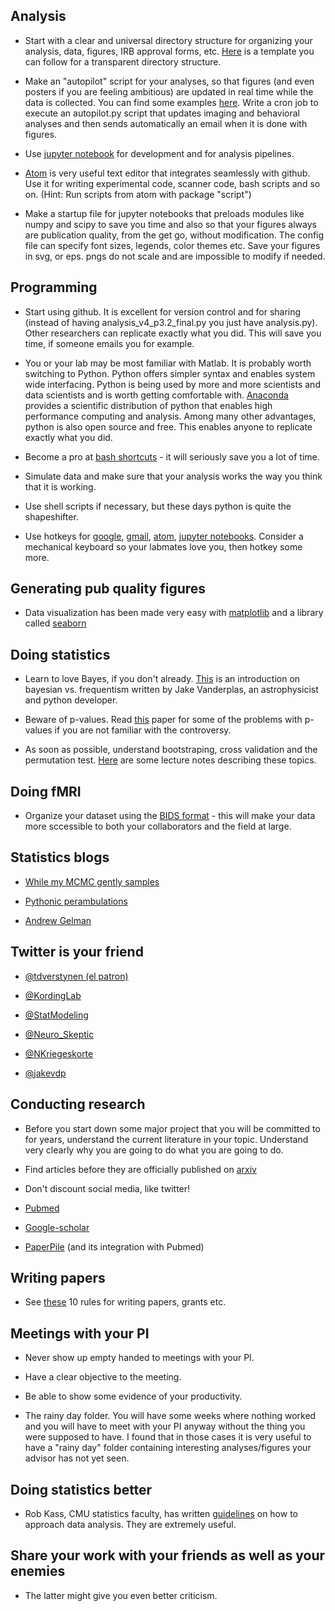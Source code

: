
## Analysis 
* Start with a clear and universal directory structure for organizing your analysis, data, figures, IRB approval forms, etc. [Here](http://nikola.me/folder_structure.html) is a template you can follow for a transparent directory structure.  

* Make an "autopilot" script for your analyses, so that figures (and even posters if you are feeling ambitious) are updated in real time while the data is collected. You can find some examples [here](https://github.com/pbeukema/rsaRemap/mm_autopilot.py). Write a cron job to execute an autopilot.py script that updates imaging and behavioral analyses and then sends automatically an email when it is done with figures. 

* Use [jupyter notebook](http://jupyter.readthedocs.io/en/latest/index.html) for development and for analysis pipelines.


* [Atom](https://atom.io/) is very useful text editor that integrates seamlessly with github. 
Use it for writing experimental code, scanner code, bash scripts and so on. 
(Hint: Run scripts from atom with package "script")

* Make a startup file for jupyter notebooks that preloads modules like numpy and scipy to save you time and also so that your figures always are publication quality, from the get go, without modification. The config file can specify font sizes, legends, color themes etc. Save your figures in svg, or eps. pngs do not scale and are impossible to modify if needed.

##  Programming 
* Start using github. It is excellent for version control and for sharing (instead of having analysis_v4_p3.2_final.py you just have analysis.py). Other researchers can replicate exactly what you did. This will save you time, if someone emails you for example. 

* You or your lab may be most familiar with Matlab. It is probably worth switching to Python. Python offers simpler syntax and enables system wide interfacing. Python is being used by more and more scientists and data scientists and is worth getting comfortable with. [Anaconda](https://www.continuum.io/downloads) provides a scientific distribution of python that enables high performance computing and analysis. Among many other advantages, python is also open source and free. This enables anyone to replicate exactly what you did. 


* Become a pro at [bash shortcuts](https://ss64.com/bash/syntax-keyboard.html) - it will seriously save you a lot of time. 

* Simulate data and make sure that your analysis works the way you think that it is working. 

* Use shell scripts if necessary, but these days python is quite the shapeshifter. 

* Use hotkeys for [google](https://support.google.com/chrome/answer/157179?hl=en), [gmail](https://support.google.com/mail/answer/6594?co=GENIE.Platform%3DDesktop&hl=en), [atom](https://github.com/nwinkler/atom-keyboard-shortcuts), [jupyter notebooks](https://www.dataquest.io/blog/jupyter-notebook-tips-tricks-shortcuts/). Consider a mechanical keyboard so your labmates love you, then hotkey some more. 

##  Generating pub quality figures
* Data visualization has been made very easy with [matplotlib](https://matplotlib.org) and a library called [seaborn](http://seaborn.pydata.org/index.html)

##  Doing statistics
* Learn to love Bayes, if you don't already. 
[This](http://jakevdp.github.io/blog/2014/03/11/frequentism-and-bayesianism-a-practical-intro/) is an introduction on bayesian vs. frequentism written by Jake Vanderplas, an astrophysicist and python developer. 


* Beware of p-values. Read [this](http://ejwagenmakers.com/2007/pValueProblems.pdf) paper for some of the problems with p-values if you are not familiar with the controversy.


* As soon as possible, understand bootstraping, cross validation and the permutation test. [Here](https://docs.google.com/presentation/d/11TozBxAaON1eFXeL6aK1USLtJyAbUaHhskcPkI0FLbc/edit#slide=id.g138cbbed1a_0_0 ) are some lecture notes describing these topics. 

##  Doing fMRI
* Organize your dataset using the [BIDS format](http://bids.neuroimaging.io/) - this will make your data more sccessible to both your collaborators and the field at large. 

##  Statistics blogs
* [While my MCMC gently samples](http://twiecki.github.io/)

* [Pythonic perambulations](http://jakevdp.github.io/)

* [Andrew Gelman ](http://andrewgelman.com/) 

##  Twitter is your friend
* [@tdverstynen (el patron)](https://twitter.com/tdverstynen?lang=en)

* [@KordingLab](https://twitter.com/kordinglab?lang=en)

* [@StatModeling](https://twitter.com/StatModeling?lang=en)

* [@Neuro_Skeptic](https://twitter.com/Neuro_Skeptic?lang=en)

* [@NKriegeskorte](https://twitter.com/NKriegeskorte?lang=en)

* [@jakevdp](https://twitter.com/jakevdp?lang=en)


##  Conducting research
* Before you start down some major project that you will be committed to for years, understand the current literature in your topic. Understand very clearly why you are going to do what you are going to do. 

* Find articles before they are officially published on [arxiv](http://biorxiv.org/)

* Don't discount social media, like twitter!

* [Pubmed](https://www.ncbi.nlm.nih.gov/pubmed/)

* [Google-scholar](https://scholar.google.com)

* [PaperPile](https://paperpile.com) (and its integration with Pubmed)


##  Writing papers
* See [these](http://biorxiv.org/content/biorxiv/early/2016/11/28/088278.full.pdf
) 10 rules for writing papers, grants etc. 

##  Meetings with your PI
* Never show up empty handed to meetings with your PI.
* Have a clear objective to the meeting.
* Be able to show some evidence of your productivity. 

* The rainy day folder. You will have some weeks where nothing worked and you will have to meet with your PI anyway without the thing you were supposed to have. I found that in those cases it is very useful to have a "rainy day" folder containing interesting analyses/figures your advisor has not yet seen. 


##  Doing statistics better
* Rob Kass, CMU statistics faculty, has written [guidelines](http://journals.plos.org/ploscompbiol/article?id=10.1371/journal.pcbi.1004961) on how to approach data analysis. They are extremely useful. 


##  Share your work with your friends as well as your enemies
* The latter might give you even better criticism.



